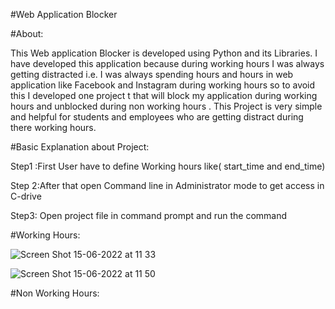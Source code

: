 #Web Application Blocker


#About:

   This Web application Blocker is developed using Python and its Libraries. I have developed this application because during working hours I was always getting            distracted i.e. I was always spending hours and hours in web application like  Facebook and Instagram during working hours so to avoid this I developed one project t    that will block my application during working hours and unblocked during non working hours . This Project is very simple and helpful for students and employees who      are getting distract during there working hours.
  
  
  
#Basic Explanation about Project:
  
   Step1 :First User have to define Working hours like( start_time and end_time)
  
   Step 2:After that open Command line in Administrator mode to get access in C-drive
  
   Step3: Open project file in command prompt and run the command 
  
  
  
  
#Working Hours: 
  
   ![Screen Shot 15-06-2022 at 11 33](https://user-images.githubusercontent.com/87922695/173754011-bcb6aff6-4d87-4df4-a6c3-bb90cc65b86b.png)

   ![Screen Shot 15-06-2022 at 11 50](https://user-images.githubusercontent.com/87922695/173756655-c0b6e78b-30ef-4c82-8b9d-925d4ca42af8.png)

  
  
#Non Working Hours:

  

  
